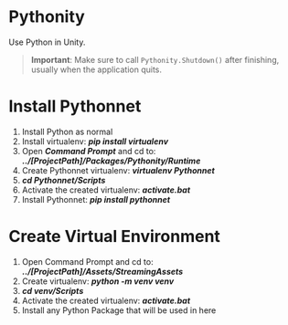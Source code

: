 # Pythonity
Use Python in Unity.

> **Important**: Make sure to call `Pythonity.Shutdown()` after finishing, usually when the application quits.

# Install Pythonnet
1. Install Python as normal
2. Install virtualenv: _**pip install virtualenv**_
3. Open _**Command Prompt**_ and cd to: _**../[ProjectPath]/Packages/Pythonity/Runtime**_
4. Create Pythonnet virtualenv: _**virtualenv Pythonnet**_
5. _**cd Pythonnet/Scripts**_
6. Activate the created virtualenv: _**activate.bat**_
7. Install Pythonnet: _**pip install pythonnet**_

# Create Virtual Environment
1. Open Command Prompt and cd to: _**../[ProjectPath]/Assets/StreamingAssets**_
2. Create virtualenv: _**python -m venv venv**_
3. _**cd venv/Scripts**_
4. Activate the created virtualenv: _**activate.bat**_
5. Install any Python Package that will be used in here
